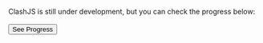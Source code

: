 ClashJS is still under development, but you can check the progress below:<br><br>
<button onclick="progress">See Progress</button>
